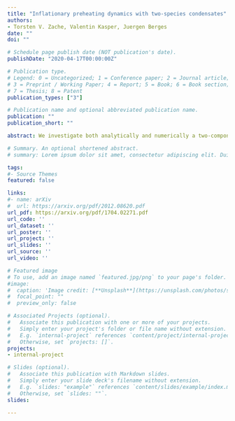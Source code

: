 ```yaml
---
title: "Inflationary preheating dynamics with two-species condensates"
authors:
- Torsten V. Zache, Valentin Kasper, Juergen Berges
date: ""
doi: ""

# Schedule page publish date (NOT publication's date).
publishDate: "2020-04-17T00:00:00Z"

# Publication type.
# Legend: 0 = Uncategorized; 1 = Conference paper; 2 = Journal article;
# 3 = Preprint / Working Paper; 4 = Report; 5 = Book; 6 = Book section;
# 7 = Thesis; 8 = Patent
publication_types: ["3"]

# Publication name and optional abbreviated publication name.
publication: ""
publication_short: ""

abstract: We investigate both analytically and numerically a two-component ultracold atom system in one spatial dimension. The model features a tachyonic instability, which incorporates characteristic aspects of the mechanisms for particle production in early universe inflaton models. We establish a direct correspondence between measurable macroscopic growth rates for occupation numbers of the ultracold Bose gas and the underlying microscopic processes in terms of Feynman loop diagrams. We analyze several existing ultracold atom setups featuring dynamical instabilities and propose optimized protocols for their experimental realization. We demonstrate that relevant dynamical processes can be enhanced using a seeding procedure for unstable modes and clarify the role of initial quantum fluctuations and the generation of a nonlinear secondary stage for the amplification of modes.

# Summary. An optional shortened abstract.
# summary: Lorem ipsum dolor sit amet, consectetur adipiscing elit. Duis posuere tellus ac convallis placerat. Proin tincidunt magna sed ex sollicitudin condimentum.

tags:
#- Source Themes
featured: false

links:
#- name: arXiv
#  url: https://arxiv.org/pdf/2012.08620.pdf 
url_pdf: https://arxiv.org/pdf/1704.02271.pdf
url_code: ''
url_dataset: ''
url_poster: ''
url_project: ''
url_slides: ''
url_source: ''
url_video: ''

# Featured image
# To use, add an image named `featured.jpg/png` to your page's folder. 
#image:
#  caption: 'Image credit: [**Unsplash**](https://unsplash.com/photos/s9CC2SKySJM)'
#  focal_point: ""
#  preview_only: false

# Associated Projects (optional).
#   Associate this publication with one or more of your projects.
#   Simply enter your project's folder or file name without extension.
#   E.g. `internal-project` references `content/project/internal-project/index.md`.
#   Otherwise, set `projects: []`.
projects:
- internal-project

# Slides (optional).
#   Associate this publication with Markdown slides.
#   Simply enter your slide deck's filename without extension.
#   E.g. `slides: "example"` references `content/slides/example/index.md`.
#   Otherwise, set `slides: ""`.
slides:

---
```



